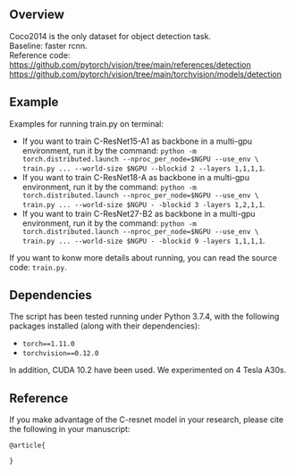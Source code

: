 ## Overview
Coco2014 is the only dataset for object detection task.\
Baseline: faster rcnn.\
Reference code:
https://github.com/pytorch/vision/tree/main/references/detection
https://github.com/pytorch/vision/tree/main/torchvision/models/detection

## Example

Examples for running train.py on terminal:
  - If you want to train C-ResNet15-A1 as backbone in a multi-gpu environment, run it by the command: `python -m torch.distributed.launch --nproc_per_node=$NGPU --use_env \
        train.py ... --world-size $NGPU --blockid 2 --layers 1,1,1,1`.
  - If you want to train C-ResNet18-A as backbone in a multi-gpu environment, run it by the command: `python -m torch.distributed.launch --nproc_per_node=$NGPU --use_env \
        train.py ... --world-size $NGPU - -blockid 3 -layers 1,2,1,1`.
  - If you want to train C-ResNet27-B2 as backbone in a multi-gpu environment, run it by the command: `python -m torch.distributed.launch --nproc_per_node=$NGPU --use_env \
        train.py ... --world-size $NGPU - -blockid 9 -layers 1,1,1,1`.
 
If you want to konw more details about running, you can read the source code:  `train.py`. 

## Dependencies

The script has been tested running under Python 3.7.4, with the following packages installed (along with their dependencies):

- `torch==1.11.0`
- `torchvision==0.12.0`

In addition, CUDA 10.2 have been used. We experimented on 4 Tesla A30s.

## Reference
If you make advantage of the C-resnet model in your research, please cite the following in your manuscript:

```
@article{
  
}
```

